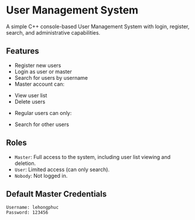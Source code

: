 # User Management System

A simple C++ console-based User Management System with login, register, search, and administrative capabilities.

##  Features

-  Register new users
-  Login as user or master
-  Search for users by username
-  Master account can:
  + View user list
  + Delete users
-  Regular users can only:
  + Search for other users

##  Roles

- `Master`: Full access to the system, including user list viewing and deletion.
- `User`: Limited access (can only search).
- `Nobody`: Not logged in.

##  Default Master Credentials

```plaintext
Username: lehongphuc  
Password: 123456

